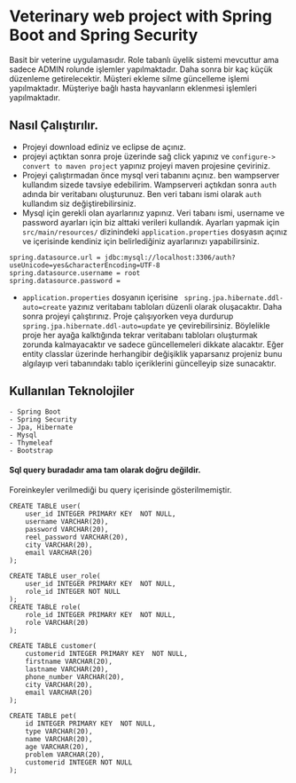# Veterinary web project with Spring Boot and Spring Security

Basit bir veterine uygulamasıdır. Role tabanlı üyelik sistemi mevcuttur ama sadece ADMIN rolunde işlemler yapılmaktadır. Daha sonra bir kaç küçük düzenleme getirelecektir.
Müşteri ekleme silme güncelleme işlemi yapılmaktadır. Müşteriye bağlı hasta hayvanların eklenmesi işlemleri yapılmaktadır.

## Nasıl Çalıştırılır.
- Projeyi download ediniz ve eclipse de açınız.
- projeyi açtıktan sonra proje üzerinde sağ click yapınız ve `configure-> convert to maven project` yapınız projeyi maven projesine çeviriniz.
- Projeyi çalıştırmadan önce mysql veri tabanını açınız. ben wampserver kullandım sizede tavsiye edebilirim. Wampserveri açtıkdan sonra `auth` adında bir veritabanı oluşturunuz. Ben veri tabanı ismi olarak `auth` kullandım siz değiştirebilirsiniz. 
- Mysql için gerekli olan ayarlarınız yapınız. Veri tabanı ismi, username ve password ayarları için biz alttaki verileri kullandık. Ayarları yapmak için `src/main/resources/` dizinindeki `application.properties` dosyasın açınız ve içerisinde kendiniz için belirlediğiniz ayarlarınızı yapabilirsiniz. 
``` 
spring.datasource.url = jdbc:mysql://localhost:3306/auth?useUnicode=yes&characterEncoding=UTF-8
spring.datasource.username = root
spring.datasource.password =
``` 
- `application.properties` dosyanın içerisine  ` spring.jpa.hibernate.ddl-auto=create` yazınız veritabanı tabloları düzenli olarak oluşacaktır. Daha sonra projeyi çalıştırınız. Proje çalışıyorken veya durdurup ` spring.jpa.hibernate.ddl-auto=update` ye çevirebilirsiniz. Böylelikle proje her ayağa kalktığında tekrar veritabanı tabloları oluşturmak zorunda kalmayacaktır ve sadece güncellemeleri dikkate alacaktır. Eğer entity classlar üzerinde herhangibir değişiklik yaparsanız projeniz bunu algılayıp veri tabanındakı tablo içeriklerini güncelleyip size sunacaktır.

## Kullanılan Teknolojiler
``` 
- Spring Boot
- Spring Security
- Jpa, Hibernate
- Mysql
- Thymeleaf
- Bootstrap
``` 
#### Sql query buradadır ama tam olarak doğru değildir. 
Foreinkeyler verilmediği bu query içerisinde gösterilmemiştir.
``` 
CREATE TABLE user(
    user_id INTEGER PRIMARY KEY  NOT NULL,
    username VARCHAR(20),
    password VARCHAR(20),
    reel_password VARCHAR(20),
    city VARCHAR(20),
    email VARCHAR(20)
);

CREATE TABLE user_role(
    user_id INTEGER PRIMARY KEY  NOT NULL,
    role_id INTEGER NOT NULL
);
CREATE TABLE role(
    role_id INTEGER PRIMARY KEY  NOT NULL,
    role VARCHAR(20)
);

CREATE TABLE customer(
    customerid INTEGER PRIMARY KEY  NOT NULL,
    firstname VARCHAR(20),
    lastname VARCHAR(20),
    phone_number VARCHAR(20),
    city VARCHAR(20),
    email VARCHAR(20)
);

CREATE TABLE pet(
    id INTEGER PRIMARY KEY  NOT NULL,
    type VARCHAR(20),
    name VARCHAR(20),
    age VARCHAR(20),
    problem VARCHAR(20),
    customerid INTEGER NOT NULL
);
``` 
